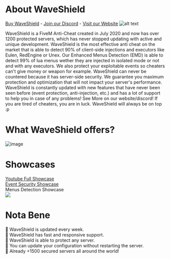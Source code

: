 # About WaveShield 
[Buy WaveShield](https://discord.com/invite/CXZwrZx) - [Join our Discord](https://discord.com/invite/CXZwrZx) - [Visit our Website](http://www.waveshield.xyz/)
![alt text](https://media.discordapp.net/attachments/924345629898059797/969022843469856848/waveshield-db.png?width=1260&height=466)

WaveShield is a FiveM Anti-Cheat created in July 2020 and now has over 1200 protected servers, which has never stopped updating with active and unique development.
WaveShield is the most effective anti cheat on the market that is able to detect 90% of client-side injections and executors like Eulen, RedEngine or Unex.
Our Enhanced Menus Detection (EMD) is able to detect 99% of lua menus wether they are injected in isolated mode or not and with any executors.
We also protect your exploitable events so cheaters can't give money or weapon for example.
WaveShield can never be countered because it has server-side security. We guarantee you maximum protection and optimization that will not impact your server's performance.
WaveShield is constantly updated with new features that have never been seen before (event protection, anti-injection, etc.) and has a lot of support to help you in case of any problems!
See More on our website/discord!
If you are tired of cheaters, you are in luck.
WaveShield will always be on top :p

# What WaveShield offers?
![image](https://user-images.githubusercontent.com/67419505/170337760-f0ec5e0e-1d39-4db6-be51-21c89668edd5.png)

# Showcases
[Youtube Full Showcase](https://youtu.be/CLLjBvoEzJY)  
[Event Security Showcase](https://streamable.com/6016m9)  
Menus Detection Showcase  
![](https://images-ext-1.discordapp.net/external/P-3b06Q-eoM9PXU-fq4DuSKM9Da_aR_swFcocj-e9AE/https/media.discordapp.net/attachments/832948377192235018/834176460100862032/RIP.gif)

# Nota Bene
📌 WaveShield is updated every week.  
📌 WaveShield has fast and responsive support.  
📌 WaveShield is able to protect any server.  
📌 You can update your configuration without restarting the server.  
📌 Already +1500 secured servers all around the world!  
